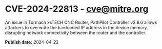 # CVE-2024-22813 - cve@mitre.org

An issue in Tormach xsTECH CNC Router, PathPilot Controller v2.9.6 allows attackers to overwrite the hardcoded IP address in the device memory, disrupting network connectivity between the router and the controller.

**Publish date:** 2024-04-22
